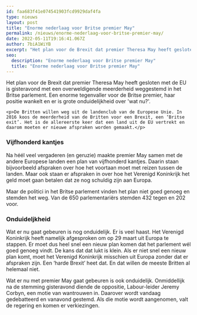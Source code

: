 ```yaml
---
id: faa683f41e074541903fcd9929daf4fa
type: nieuws
layout: post
title: "Enorme nederlaag voor Britse premier May"
permalink: /nieuws/enorme-nederlaag-voor-britse-premier-may/
date: 2022-05-11T19:16:41.067Z
author: 7biA1WiYB
excerpt: "Het plan voor de Brexit dat premier Theresa May heeft gesloten met de EU is gisteravond met een overweldigende meerderheid weggestemd in het Britse parlement. Een enorme tegenvaller voor de Britse premier, haar positie wankelt en er is grote onduidelijkheid over 'wat nu?'.  "
seo:
  description: "Enorme nederlaag voor Britse premier May"
  title: "Enorme nederlaag voor Britse premier May"
---
```

Het plan voor de Brexit dat premier Theresa May heeft gesloten met de EU is gisteravond met een overweldigende meerderheid weggestemd in het Britse parlement. Een enorme tegenvaller voor de Britse premier, haar positie wankelt en er is grote onduidelijkheid over 'wat nu?'.  

    <p>De Britten willen weg uit de landenclub van de Europese Unie. In 2016 koos de meerderheid van de Britten voor een Brexit, een ‘Britse exit’. Het is de allereerste keer dat een land uit de EU vertrekt en daarom moeten er nieuwe afspraken worden gemaakt.</p>
<h3>Vijfhonderd kantjes</h3>
<p>Na héél veel vergaderen (en geruzie) maakte premier May samen met de andere Europese landen een plan van vijfhonderd kantjes. Daarin staan bijvoorbeeld afspraken over hoe het voortaan moet met reizen tussen de landen. Maar ook staan er afspraken in over hoe het Verenigd Koninkrijk het geld moet gaan betalen dat ze nog schuldig zijn aan Europa.</p>
<p>Maar de politici in het Britse parlement vinden het plan niet goed genoeg en stemden het weg. Van de 650 parlementariërs stemden 432 tegen en 202 voor.</p>
<h3>Onduideljkheid</h3>
<p>Wat er nu gaat gebeuren is nog onduidelijk. Er is veel haast. Het Verenigd Koninkrijk heeft namelijk afgesproken om op 29 maart uit Europa te stappen. Er moet dus heel snel een nieuw plan komen dat het parlement wél goed genoeg vindt. De kans dat dat lukt is klein. Als er niet snel een nieuw plan komt, moet het Verenigd Koninkrijk misschien uit Europa zonder dat er afspraken zijn. Een ‘harde Brexit’ heet dat. En dat willen de meeste Britten al helemaal niet.</p>
<p>Wat er nu met premier May gaat gebeuren is ook onduidelijk. Onmiddellijk na de stemming gisteravond diende de oppositie, Labour-leider Jeremy Corbyn, een motie van wantrouwen in. Daarover wordt vandaag gedebatteerd en vanavond gestemd. Als die motie wordt aangenomen, valt de regering en komen er verkiezingen.</p>  

